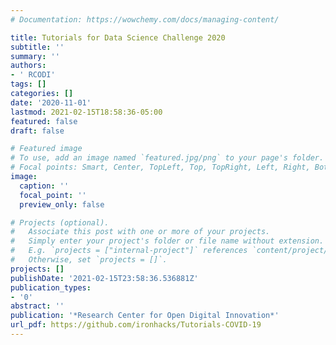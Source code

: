 ```yaml
---
# Documentation: https://wowchemy.com/docs/managing-content/

title: Tutorials for Data Science Challenge 2020
subtitle: ''
summary: ''
authors:
- ' RCODI'
tags: []
categories: []
date: '2020-11-01'
lastmod: 2021-02-15T18:58:36-05:00
featured: false
draft: false

# Featured image
# To use, add an image named `featured.jpg/png` to your page's folder.
# Focal points: Smart, Center, TopLeft, Top, TopRight, Left, Right, BottomLeft, Bottom, BottomRight.
image:
  caption: ''
  focal_point: ''
  preview_only: false

# Projects (optional).
#   Associate this post with one or more of your projects.
#   Simply enter your project's folder or file name without extension.
#   E.g. `projects = ["internal-project"]` references `content/project/deep-learning/index.md`.
#   Otherwise, set `projects = []`.
projects: []
publishDate: '2021-02-15T23:58:36.536881Z'
publication_types:
- '0'
abstract: ''
publication: '*Research Center for Open Digital Innovation*'
url_pdf: https://github.com/ironhacks/Tutorials-COVID-19
---
```

